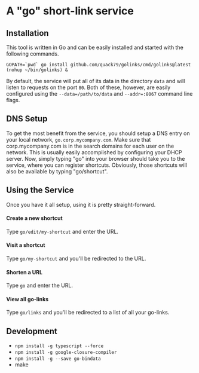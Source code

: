 # A "go" short-link service

## Installation
This tool is written in Go and can be easily installed  and started
with the following commands.

```
GOPATH=`pwd` go install github.com/quack79/golinks/cmd/golinks@latest
(nohup ~/bin/golinks) &
```

By default, the service will put all of its data in the directory `data` and will
listen to requests on the port `80`. Both of these, however, are easily configured
using the `--data=/path/to/data` and `--addr=:8067` command line flags.

## DNS Setup
To get the most benefit from the service, you should setup a DNS entry on your
local network, `go.corp.mycompany.com`. Make sure that corp.mycompany.com is in
the search domains for each user on the network. This is usually easily accomplished
by configuring your DHCP server. Now, simply typing "go" into your browser should
take you to the service, where you can register shortcuts. Obviously, those
shortcuts will also be available by typing "go/shortcut".

## Using the Service
Once you have it all setup, using it is pretty straight-forward.

#### Create a new shortcut
Type `go/edit/my-shortcut` and enter the URL.

#### Visit a shortcut
Type `go/my-shortcut` and you'll be redirected to the URL.

#### Shorten a URL
Type `go` and enter the URL.

#### View all go-links
Type `go/links` and you'll be redirected to a list of all your go-links.


## Development

* `npm install -g typescript --force`
* `npm install -g google-closure-compiler`
* `npm install -g --save go-bindata`
* make